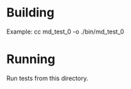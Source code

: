 Building
========
Example: cc md_test_0 -o ./bin/md_test_0


Running
=======
Run tests from this directory.